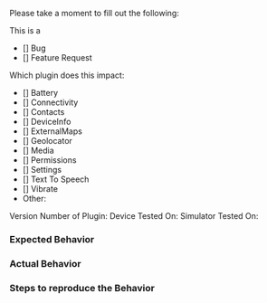 Please take a moment to fill out the following:

This is a 
- [] Bug
- [] Feature Request

Which plugin does this impact:
- [] Battery
- [] Connectivity
- [] Contacts
- [] DeviceInfo
- [] ExternalMaps
- [] Geolocator
- [] Media
- [] Permissions
- [] Settings
- [] Text To Speech
- [] Vibrate
- Other:

Version Number of Plugin:
Device Tested On:
Simulator Tested On:

### Expected Behavior

### Actual Behavior

### Steps to reproduce the Behavior